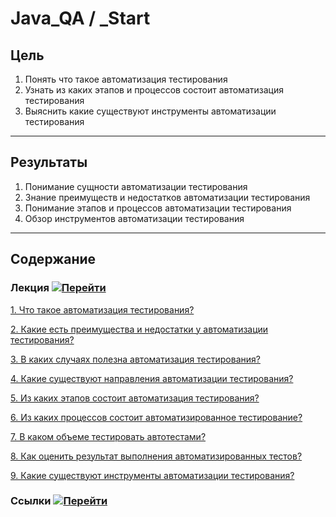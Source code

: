 # Java_QA / _Start

## Цель

1. Понять что такое автоматизация тестирования
2. Узнать из каких этапов и процессов состоит автоматизация тестирования
3. Выяснить какие существуют инструменты автоматизации тестирования

***

## Результаты 

1. Понимание сущности автоматизации тестирования
2. Знание преимуществ и недостатков автоматизации тестирования
3. Понимание этапов и процессов автоматизации тестирования
4. Обзор инструментов автоматизации тестирования

***

## Содержание

### Лекция [![Перейти](https://img.shields.io/badge/-%D0%9F%D0%B5%D1%80%D0%B5%D0%B9%D1%82%D0%B8-blue)](1.%20Лекция.md)
           
[1. Что такое автоматизация тестирования?](1.%20Лекция.md#1.-Что-такое-автоматизация-тестирования?)

[2. Какие есть преимущества и недостатки у автоматизации тестирования?](1.%20Лекция.md#2.-Какие-есть-преимущества-и-недостатки-у-автоматизации-тестирования?)

[3. В каких случаях полезна автоматизация тестирования?](1.%20Лекция.md#3.-В-каких-случаях-полезна-автоматизация-тестирования?)

[4. Какие существуют направления автоматизации тестирования?](1.%20Лекция.md#4.-Какие-существуют-направления-автоматизации-тестирования?)

[5. Из каких этапов состоит автоматизация тестирования?](1.%20Лекция.md#5.-Из-каких-этапов-состоит-автоматизация-тестирования?)

[6. Из каких процессов состоит автоматизированное тестирование?](1.%20Лекция.md#6.-Из-каких-процессов-состоит-автоматизированное-тестирование?)

[7. В каком объеме тестировать автотестами?](1.%20Лекция.md#7.-В-каком-объеме-тестировать-автотестами?)

[8. Как оценить результат выполнения автоматизированных тестов?](1.%20Лекция.md#8.-Как-оценить-результат-выполнения-автоматизированных-тестов?)

[9. Какие существуют инструменты автоматизации тестирования?](1.%20Лекция.md#9.-Какие-существуют-инструменты-автоматизации-тестирования?)

### Ссылки [![Перейти](https://img.shields.io/badge/-%D0%9F%D0%B5%D1%80%D0%B5%D0%B9%D1%82%D0%B8-blue)](2.%20Ссылки.md)